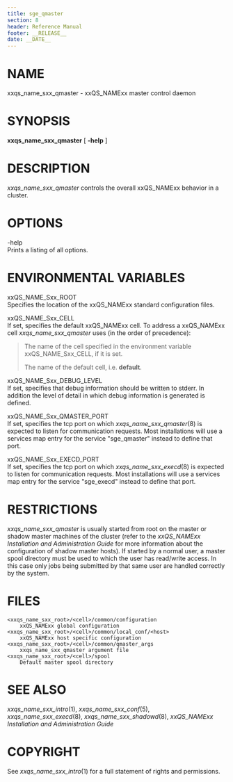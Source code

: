 ```yaml
---
title: sge_qmaster
section: 8
header: Reference Manual
footer: __RELEASE__
date: __DATE__
---
```


# NAME

xxqs_name_sxx_qmaster - xxQS_NAMExx master control daemon

# SYNOPSIS

**xxqs_name_sxx_qmaster** \[ **-help** \]

# DESCRIPTION

*xxqs_name_sxx_qmaster* controls the overall xxQS_NAMExx behavior in a
cluster.

# OPTIONS

-help  
Prints a listing of all options.

# ENVIRONMENTAL VARIABLES

xxQS_NAME_Sxx_ROOT  
Specifies the location of the xxQS_NAMExx standard configuration files.

xxQS_NAME_Sxx_CELL  
If set, specifies the default xxQS_NAMExx cell. To address a xxQS_NAMExx
cell *xxqs_name_sxx_qmaster* uses (in the order of precedence):

> The name of the cell specified in the environment variable
> xxQS_NAME_Sxx_CELL, if it is set.
>
> The name of the default cell, i.e. **default**.

xxQS_NAME_Sxx_DEBUG_LEVEL  
If set, specifies that debug information should be written to stderr. In
addition the level of detail in which debug information is generated is
defined.

xxQS_NAME_Sxx_QMASTER_PORT  
If set, specifies the tcp port on which *xxqs_name_sxx_qmaster*(8) is
expected to listen for communication requests. Most installations will
use a services map entry for the service "sge_qmaster" instead to define
that port.

xxQS_NAME_Sxx_EXECD_PORT  
If set, specifies the tcp port on which *xxqs_name_sxx_execd*(8) is
expected to listen for communication requests. Most installations will
use a services map entry for the service "sge_execd" instead to define
that port.

# RESTRICTIONS

*xxqs_name_sxx_qmaster* is usually started from root on the master or
shadow master machines of the cluster (refer to the *xxQS_NAMExx
Installation and Administration Guide* for more information about the
configuration of shadow master hosts). If started by a normal user, a
master spool directory must be used to which the user has read/write
access. In this case only jobs being submitted by that same user are
handled correctly by the system.

# FILES

    <xxqs_name_sxx_root>/<cell>/common/configuration
    	xxQS_NAMExx global configuration
    <xxqs_name_sxx_root>/<cell>/common/local_conf/<host>
    	xxQS_NAMExx host specific configuration
    <xxqs_name_sxx_root>/<cell>/common/qmaster_args
    	xxqs_name_sxx_qmaster argument file
    <xxqs_name_sxx_root>/<cell>/spool
    	Default master spool directory

# SEE ALSO

*xxqs_name_sxx_intro*(1), *xxqs_name_sxx_conf*(5),
*xxqs_name_sxx_execd*(8), *xxqs_name_sxx_shadowd*(8), *xxQS_NAMExx
Installation and Administration Guide*

# COPYRIGHT

See *xxqs_name_sxx_intro*(1) for a full statement of rights and
permissions.
